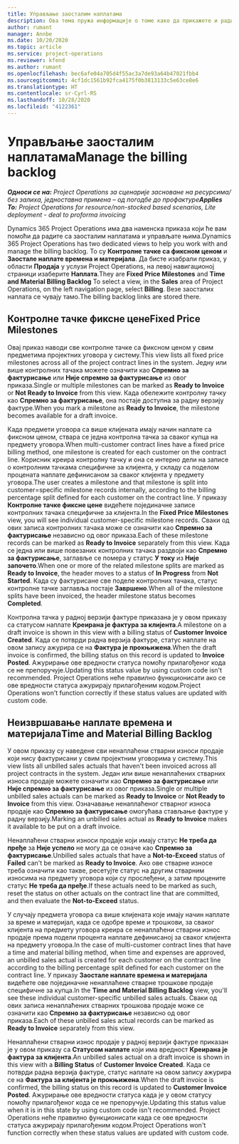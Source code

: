 ```yaml
---
title: Управљање заосталим наплатама
description: Ова тема пружа информације о томе како да прикажете и радите са заосталим наплатама у услузи Project Operations.
author: rumant
manager: Annbe
ms.date: 10/20/2020
ms.topic: article
ms.service: project-operations
ms.reviewer: kfend
ms.author: rumant
ms.openlocfilehash: bec6afe04a705d4f55ac3a7de93a64b47021fbb4
ms.sourcegitcommit: 4cf1dc1561b92fca4175f0b3813133c5e63ce8e6
ms.translationtype: HT
ms.contentlocale: sr-Cyrl-RS
ms.lasthandoff: 10/28/2020
ms.locfileid: "4122361"
---
```

# <a name="manage-the-billing-backlog"></a><span data-ttu-id="6f6e6-103">Управљање заосталим наплатама</span><span class="sxs-lookup"><span data-stu-id="6f6e6-103">Manage the billing backlog</span></span>

<span data-ttu-id="6f6e6-104">_**Односи се на:** Project Operations за сценарије засноване на ресурсима/без залиха, једноставна примена – од погодбе до профактуре_</span><span class="sxs-lookup"><span data-stu-id="6f6e6-104">_**Applies To:** Project Operations for resource/non-stocked based scenarios, Lite deployment - deal to proforma invoicing_</span></span>

<span data-ttu-id="6f6e6-105">Dynamics 365 Project Operations има два наменска приказа који ће вам помоћи да радите са заосталим наплатама и управљате њима.</span><span class="sxs-lookup"><span data-stu-id="6f6e6-105">Dynamics 365 Project Operations has two dedicated views to help you work with and manage the billing backlog.</span></span> <span data-ttu-id="6f6e6-106">То су **Контролне тачке са фиксном ценом** и **Заостале наплате времена и материјала**. Да бисте изабрали приказ, у области **Продаја** у услузи Project Operations, на левој навигационој страници изаберите **Наплата**.</span><span class="sxs-lookup"><span data-stu-id="6f6e6-106">They are **Fixed Price Milestones** and **Time and Material Billing Backlog** To select a view, in the **Sales** area of Project Operations, on the left navigation page, select **Billing**.</span></span> <span data-ttu-id="6f6e6-107">Везе заосталих наплата се чувају тамо.</span><span class="sxs-lookup"><span data-stu-id="6f6e6-107">The billing backlog links are stored there.</span></span>

## <a name="fixed-price-milestones"></a><span data-ttu-id="6f6e6-108">Контролне тачке фиксне цене</span><span class="sxs-lookup"><span data-stu-id="6f6e6-108">Fixed Price Milestones</span></span>

<span data-ttu-id="6f6e6-109">Овај приказ наводи све контролне тачке са фиксном ценом у свим предметима пројектних уговора у систему.</span><span class="sxs-lookup"><span data-stu-id="6f6e6-109">This view lists all fixed price milestones across all of the project contract lines in the system.</span></span> <span data-ttu-id="6f6e6-110">Једну или више контролних тачака можете означити као **Спремно за фактурисање** или **Није спремно за фактурисање** из овог приказа.</span><span class="sxs-lookup"><span data-stu-id="6f6e6-110">Single or multiple milestones can be marked as **Ready to Invoice** or **Not Ready to Invoice** from this view.</span></span> <span data-ttu-id="6f6e6-111">Када обележите контролну тачку као **Спремно за фактурисање**, она постаје доступна за радну верзију фактуре.</span><span class="sxs-lookup"><span data-stu-id="6f6e6-111">When you mark a milestone as **Ready to Invoice**, the milestone becomes available for a draft invoice.</span></span>

<span data-ttu-id="6f6e6-112">Када предмети уговора са више клијената имају начин наплате са фиксном ценом, ствара се једна контролна тачка за сваког купца на предмету уговора.</span><span class="sxs-lookup"><span data-stu-id="6f6e6-112">When multi-customer contract lines have a fixed price billing method, one milestone is created for each customer on the contract line.</span></span> <span data-ttu-id="6f6e6-113">Корисник креира контролну тачку и она се интерно дели на записе о контролним тачкама специфичне за клијента, у складу са поделом процената наплате дефинисаном за сваког клијента у предмету уговора.</span><span class="sxs-lookup"><span data-stu-id="6f6e6-113">The user creates a milestone and that milestone is split into customer=specific milestone records internally, according to the billing percentage split defined for each customer on the contract line.</span></span> <span data-ttu-id="6f6e6-114">У приказу **Контролне тачке фиксне цене** видећете појединачне записе контролних тачака специфичне за клијента.</span><span class="sxs-lookup"><span data-stu-id="6f6e6-114">In the **Fixed Price Milestones** view, you will see individual customer-specific milestone records.</span></span> <span data-ttu-id="6f6e6-115">Сваки од ових записа контролних тачака може се означити као **Спремно за фактурисање** независно од овог приказа.</span><span class="sxs-lookup"><span data-stu-id="6f6e6-115">Each of these milestone records can be marked as **Ready to Invoice** separately from this view.</span></span> <span data-ttu-id="6f6e6-116">Када се једна или више повезаних контролних тачака раздвоји као **Спремно за фактурисање**, заглавље се помера у статус **У току** из **Није започето**.</span><span class="sxs-lookup"><span data-stu-id="6f6e6-116">When one or more of the related milestone splits are marked as **Ready to Invoice**, the header moves to a status of **In Progress** from **Not Started**.</span></span> <span data-ttu-id="6f6e6-117">Када су фактурисане све поделе контролних тачака, статус контролне тачке заглавља постаје **Завршено**.</span><span class="sxs-lookup"><span data-stu-id="6f6e6-117">When all of the milestone splits have been invoiced, the header milestone status becomes **Completed**.</span></span>

<span data-ttu-id="6f6e6-118">Контролна тачка у радној верзији фактуре приказана је у овом приказу са статусом наплате **Креирана је фактура за клијента**.</span><span class="sxs-lookup"><span data-stu-id="6f6e6-118">A milestone on a draft invoice is shown in this view with a billing status of **Customer Invoice Created**.</span></span> <span data-ttu-id="6f6e6-119">Када се потврди радна верзија фактуре, статус наплате на овом запису ажурира се на **Фактура је прокњижена**.</span><span class="sxs-lookup"><span data-stu-id="6f6e6-119">When the draft invoice is confirmed, the billing status on this record is updated to **Invoice Posted**.</span></span> <span data-ttu-id="6f6e6-120">Ажурирање ове вредности статуса помоћу прилагођеног кода се не препоручује.</span><span class="sxs-lookup"><span data-stu-id="6f6e6-120">Updating this status value by using custom code isn't recommended.</span></span> <span data-ttu-id="6f6e6-121">Project Operations неће правилно функционисати ако се ове вредности статуса ажурирају прилагођеним кодом.</span><span class="sxs-lookup"><span data-stu-id="6f6e6-121">Project Operations won't function correctly if these status values are updated with custom code.</span></span>

## <a name="time-and-material-billing-backlog"></a><span data-ttu-id="6f6e6-122">Неизвршавање наплате времена и материјала</span><span class="sxs-lookup"><span data-stu-id="6f6e6-122">Time and Material Billing Backlog</span></span>

<span data-ttu-id="6f6e6-123">У овом приказу су наведене сви ненаплаћени стварни износи продаје који нису фактурисани у свим пројектним уговорима у систему.</span><span class="sxs-lookup"><span data-stu-id="6f6e6-123">This view lists all unbilled sales actuals that haven't been invoiced across all project contracts in the system.</span></span> <span data-ttu-id="6f6e6-124">Један или више ненаплаћених стварних износа продаје можете означити као **Спремно за фактурисање** или **Није спремно за фактурисање** из овог приказа.</span><span class="sxs-lookup"><span data-stu-id="6f6e6-124">Single or multiple unbilled sales actuals can be marked as **Ready to Invoice** or **Not Ready to Invoice** from this view.</span></span> <span data-ttu-id="6f6e6-125">Означавање ненаплаћеног стварног износа продаје као **Спремно за фактурисање** омогућава стављање фактуре у радну верзију.</span><span class="sxs-lookup"><span data-stu-id="6f6e6-125">Marking an unbilled sales actual as **Ready to Invoice** makes it available to be put on a draft invoice.</span></span>

<span data-ttu-id="6f6e6-126">Ненаплаћени стварни износи продаје који имају статус **Не треба да пређе** за **Није успело** не могу да се означе као **Спремно за фактурисање**.</span><span class="sxs-lookup"><span data-stu-id="6f6e6-126">Unbilled sales actuals that have a **Not-to-Exceed** status of **Failed** can't be marked as **Ready to Invoice**.</span></span> <span data-ttu-id="6f6e6-127">Ако ове стварне износе треба означити као такве, ресетујте статус на другим стварним износима на предмету уговора који су прослеђени, а затим процените статус **Не треба да пређе**.</span><span class="sxs-lookup"><span data-stu-id="6f6e6-127">If these actuals need to be marked as such, reset the status on other actuals on the contract line that are committed, and then evaluate the **Not-to-Exceed** status.</span></span>

<span data-ttu-id="6f6e6-128">У случају предмета уговора са више клијената које имају начин наплате за време и материјал, када се одобре време и трошкови, за сваког клијента на предмету уговора креира се ненаплаћени стварни износ продаје према подели процента наплате дефинисаној за сваког клијента на предмету уговора.</span><span class="sxs-lookup"><span data-stu-id="6f6e6-128">In the case of multi-customer contract lines that have a time and material billing method, when time and expenses are approved, an unbilled sales actual is created for each customer on the contract line according to the billing percentage split defined for each customer on the contract line.</span></span> <span data-ttu-id="6f6e6-129">У приказу **Заостале наплате времена и материјала** видећете ове појединачне ненаплаћене стварне трошкове продаје специфичне за купца.</span><span class="sxs-lookup"><span data-stu-id="6f6e6-129">In the **Time and Material Billing Backlog** view, you'll see these individual customer-specific unbilled sales actuals.</span></span> <span data-ttu-id="6f6e6-130">Сваки од ових записа ненаплаћених стварних трошкова продаје може се означити као **Спремно за фактурисање** независно од овог приказа.</span><span class="sxs-lookup"><span data-stu-id="6f6e6-130">Each of these unbilled sales actual records can be marked as **Ready to Invoice** separately from this view.</span></span>

<span data-ttu-id="6f6e6-131">Ненаплаћени стварни износ продаје у радној верзији фактуре приказан је у овом приказу са **Статусом наплате** који има вредност **Креирана је фактура за клијента**.</span><span class="sxs-lookup"><span data-stu-id="6f6e6-131">An unbilled sales actual on a draft invoice is shown in this view with a **Billing Status** of **Customer Invoice Created**.</span></span> <span data-ttu-id="6f6e6-132">Када се потврди радна верзија фактуре, статус наплате на овом запису ажурира се на **Фактура за клијента је прокњижена**.</span><span class="sxs-lookup"><span data-stu-id="6f6e6-132">When the draft invoice is confirmed, the billing status on this record is updated to **Customer Invoice Posted**.</span></span> <span data-ttu-id="6f6e6-133">Ажурирање ове вредности статуса када је у овом статусу помоћу прилагођеног кода се не препоручује.</span><span class="sxs-lookup"><span data-stu-id="6f6e6-133">Updating this status value when it is in this state by using custom code isn't recommended.</span></span> <span data-ttu-id="6f6e6-134">Project Operations неће правилно функционисати када се ове вредности статуса ажурирају прилагођеним кодом.</span><span class="sxs-lookup"><span data-stu-id="6f6e6-134">Project Operations won't function correctly when these status values are updated with custom code.</span></span>
